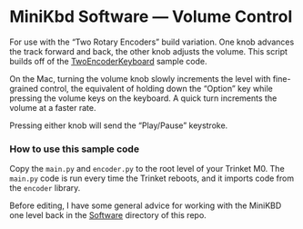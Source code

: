 # MiniKbd Software — Volume Control

For use with the “Two Rotary Encoders” build variation. One knob advances the track forward and back, the other knob adjusts the volume. This script builds off of the [TwoEncoderKeyboard](../TwoEncoderKeyboard) sample code.

On the Mac, turning the volume knob slowly increments the level with fine-grained control, the equivalent of holding down the “Option” key while pressing the volume keys on the keyboard. A quick turn increments the volume at a faster rate.

Pressing either knob will send the “Play/Pause” keystroke.

### How to use this sample code

Copy the `main.py` and `encoder.py` to the root level of your Trinket M0. The `main.py` code is run every time the Trinket reboots, and it imports code from the `encoder` library.

Before editing, I have some general advice for working with the MiniKBD one level back in the [Software](../) directory of this repo.
